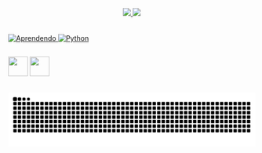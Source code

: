 <div align="center">
  <a href="https://github.com/JSeno">
  <img height="180em" src="https://github-readme-stats.vercel.app/api?username=JSeno&show_icons=true&theme=great-gatsby&include_all_commits=true&count_private=true"/>
  <img height="180em" src="https://github-readme-stats.vercel.app/api/top-langs/?username=JSeno&layout=compact&langs_count=7&theme=great-gatsby"/>
</div>
<div style="display: in_block"><br><br>
  
  <img aling="top" title="Aprendendo" alt="Aprendendo" height="40" width="40" src="https://img.icons8.com/clouds/100/000000/learning.png">
  <img align="top" title="Por enquanto python" alt="Python" height="40" width="40" src="https://img.icons8.com/stickers/100/000000/python.png">
</div>
  
  ##
 
<div> 
  <a href = "mailto:jeffersonseno@gmail.com"><img width="40" height="40" src="https://img.icons8.com/bubbles/50/000000/gmail-new.png" target="_blank"></a>
  <a href="https://www.linkedin.com/in/jefferson-luiz-seno-559936ba" target="_blank"><img width="40" height="40" src="https://img.icons8.com/external-justicon-lineal-color-justicon/64/000000/external-linkedin-social-media-justicon-lineal-color-justicon.png" target="_blank"></a> 
 </div>
  
  ##
  
![Snake animation](https://github.com/jseno/jseno/blob/output/github-contribution-grid-snake.svg)
